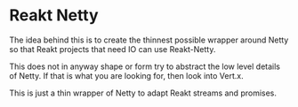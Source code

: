 # Reakt Netty

The idea behind this is to create the thinnest possible wrapper around Netty so that Reakt projects that
need IO can use Reakt-Netty.

This does not in anyway shape or form try to abstract the low level details of Netty. 
If that is what you are looking for, then look into Vert.x.

This is just a thin wrapper of Netty to adapt Reakt streams and promises.

